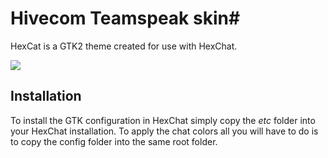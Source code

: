 
# Hivecom Teamspeak skin#

HexCat is a GTK2 theme created for use with HexChat.

![](https://github.com/Catlinman/Nekoconfig/blob/master/screenshots/hexcat.png)

## Installation ##

To install the GTK configuration in HexChat simply copy the *etc* folder into your HexChat installation. To apply the chat colors all you will have to do is to copy the config folder into the same root folder.
